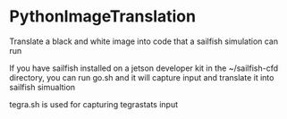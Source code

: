 # PythonImageTranslation
Translate a black and white image into code that a sailfish simulation can run

If you have sailfish installed on a jetson developer kit in the ~/sailfish-cfd directory, you can run go.sh and it will capture input and translate it into sailfish simualtion

tegra.sh is used for capturing tegrastats input
